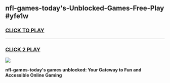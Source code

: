 
## nfl-games-today's-Unblocked-Games-Free-Play #yfe1w
<h3>
<a href="https://us.freeplayer.one?title=nfl-games-today's&ref=9M">CLICK TO PLAY</a></h3>
<hr>

<h3>
<a href="https://us.freeplayer.one?title=nfl-games-today's&ref=9M">CLICK 2 PLAY</a>
  
</h3>

<a href="https://us.freeplayer.one?title=nfl-games-today's&ref=9M"><img src="https://clearcache.store/games.png"></a>


**nfl-games-today's games unblocked: Your Gateway to Fun and Accessible Online Gaming**
